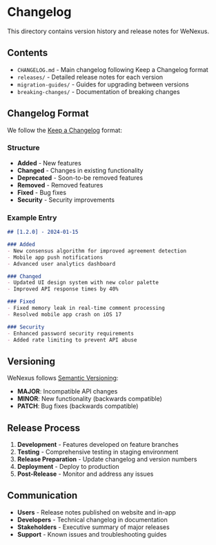 # Changelog

This directory contains version history and release notes for WeNexus.

## Contents

- `CHANGELOG.md` - Main changelog following Keep a Changelog format
- `releases/` - Detailed release notes for each version
- `migration-guides/` - Guides for upgrading between versions
- `breaking-changes/` - Documentation of breaking changes

## Changelog Format

We follow the [Keep a Changelog](https://keepachangelog.com/) format:

### Structure
- **Added** - New features
- **Changed** - Changes in existing functionality
- **Deprecated** - Soon-to-be removed features
- **Removed** - Removed features
- **Fixed** - Bug fixes
- **Security** - Security improvements

### Example Entry
```markdown
## [1.2.0] - 2024-01-15

### Added
- New consensus algorithm for improved agreement detection
- Mobile app push notifications
- Advanced user analytics dashboard

### Changed
- Updated UI design system with new color palette
- Improved API response times by 40%

### Fixed
- Fixed memory leak in real-time comment processing
- Resolved mobile app crash on iOS 17

### Security
- Enhanced password security requirements
- Added rate limiting to prevent API abuse
```

## Versioning

WeNexus follows [Semantic Versioning](https://semver.org/):
- **MAJOR**: Incompatible API changes
- **MINOR**: New functionality (backwards compatible)
- **PATCH**: Bug fixes (backwards compatible)

## Release Process

1. **Development** - Features developed on feature branches
2. **Testing** - Comprehensive testing in staging environment
3. **Release Preparation** - Update changelog and version numbers
4. **Deployment** - Deploy to production
5. **Post-Release** - Monitor and address any issues

## Communication

- **Users** - Release notes published on website and in-app
- **Developers** - Technical changelog in documentation
- **Stakeholders** - Executive summary of major releases
- **Support** - Known issues and troubleshooting guides